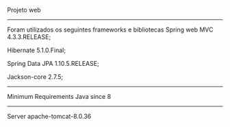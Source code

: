Projeto web
________________________________________________________________________________________________
Foram utilizados os seguintes frameworks e bibliotecas
Spring web MVC 4.3.3.RELEASE;

Hibernate 5.1.0.Final;

Spring Data JPA 1.10.5.RELEASE;

Jackson-core 2.7.5;

________________________________________________________________________________________________
Minimum Requirements
Java
since 8
________________________________________________________________________________________________
Server
apache-tomcat-8.0.36

